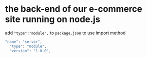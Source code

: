 # the back-end of our e-commerce site running on node.js

add `"type":"module",` to `package.json` to use import method

```javascript
"name": "server",
  "type": "module",
  "version": "1.0.0",
```
